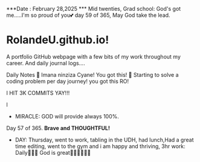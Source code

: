 ***Date : February 28,2025 *** Mid twenties, Grad school: God's got me.....I'm so proud of you💕 day 59 of 365, May God take the lead.
# RolandeU.github.io!

A portfolio GitHub webpage with a few bits of my work throughout my career. And daily journal logs....


Daily Notes
💚 Imana ninziza Cyane! You got this!
💚 Starting to solve a coding problem per day journey! you got this RO!

I HIT 3K COMMITS YAY!!!

l
- MIRACLE: GOD will provide always 100%.

Day 57 of 365. **Brave and THOUGHTFUL!** 
- DAY: Thursday, went to work, tabling in the UDH, had lunch,Had a great time editing, went to the gym and i am happy and thriving,
3hr work: Daily💚💚💚
God is great💚💚💚💚💚💚
